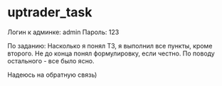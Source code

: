 # uptrader_task

Логин к админке: admin
Пароль: 123

По заданию:
Насколько я понял ТЗ, я выполнил все пункты, кроме второго. Не до конца понял формулировку, если честно.
По поводу остального - все было ясно.

Надеюсь на обратную связь)
